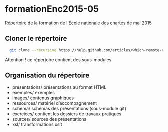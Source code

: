 # formationEnc2015-05

Répertoire de la formation de l’École nationale des chartes de mai 2015

## Cloner le répertoire

```bash
  git clone --recursive https://help.github.com/articles/which-remote-url-should-i-use#cloning-with-ssh # cloner le répertoire en mettant à jour les sous-modules
```
Attention ! ce répertoire contient des sous-modules

## Organisation du répertoire
- presentations/ présentations au format HTML
- exemples/ exemples
- images/ contenus graphiques
- ressources/ matériel d’accompagnement
- schema/ schémas des présentations (sous-module git)
- exercices/ contient les dossiers de travaux pratiques
- sources/ sources des présentations
- xsl/ transformations xslt

